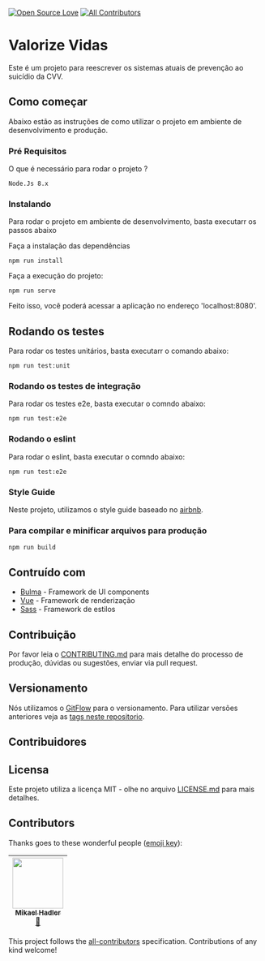 [![Open Source Love](https://badges.frapsoft.com/os/v1/open-source.png?v=103)](https://github.com/ellerbrock/open-source-badges/)
[![All Contributors](https://img.shields.io/badge/all_contributors-1-orange.svg?style=flat-square)](#contributors)


# Valorize Vidas

Este é um projeto para reescrever os sistemas atuais de prevenção ao suicídio da CVV.

## Como começar

Abaixo estão as instruções de como utilizar o projeto em ambiente de desenvolvimento e produção.

### Pré Requisitos

O que é necessário para rodar o projeto ?

```
Node.Js 8.x
```

### Instalando

Para rodar o projeto em ambiente de desenvolvimento, basta executarr os passos abaixo

Faça a instalação das dependências

```
npm run install
```

Faça a execução do projeto:

```
npm run serve
```

Feito isso, você poderá acessar a aplicação no endereço 'localhost:8080'.

## Rodando os testes

Para rodar os testes unitários, basta executarr o comando abaixo:

```
npm run test:unit
```

### Rodando os testes de integração

Para rodar os testes e2e, basta executar o comndo abaixo:

```
npm run test:e2e
```

### Rodando o eslint

Para rodar o eslint, basta executar o comndo abaixo:

```
npm run test:e2e
```

### Style Guide

Neste projeto, utilizamos o style guide baseado no [airbnb](https://github.com/airbnb/javascript).


### Para compilar e minificar arquivos para produção 
```
npm run build
```

## Contruído com 

* [Bulma](https://bulma.io/) - Framework de UI components
* [Vue](https://vuejs.org/) - Framework de renderização
* [Sass](https://rometools.github.io/rome/) - Framework de estilos

## Contribuição

Por favor leia o [CONTRIBUTING.md](CONTRIBUTING.md) para mais detalhe do processo de produção, dúvidas ou sugestões, enviar via pull request.

## Versionamento

Nós utilizamos o [GitFlow](https://medium.com/trainingcenter/utilizando-o-fluxo-git-flow-e63d5e0d5e04) para o versionamento. Para utilizar versões anteriores veja as [tags neste repositorio](https://github.com/valorizevidas/valorize-vidas/tags). 

## Contribuidores


## Licensa

Este projeto utiliza a licença MIT - olhe no arquivo [LICENSE.md](LICENSE.md) para mais detalhes.


## Contributors

Thanks goes to these wonderful people ([emoji key](https://github.com/kentcdodds/all-contributors#emoji-key)):

<!-- ALL-CONTRIBUTORS-LIST:START - Do not remove or modify this section -->
<!-- prettier-ignore -->
| [<img src="https://avatars1.githubusercontent.com/u/6784777?v=4" width="100px;"/><br /><sub><b>Mikael Hadler</b></sub>](http://mikaelhadler.com.br)<br />[📖](https://github.com/ValorizeVidas/valorize-vidas/commits?author=mikaelhadler "Documentation") |
| :---: |
<!-- ALL-CONTRIBUTORS-LIST:END -->

This project follows the [all-contributors](https://github.com/kentcdodds/all-contributors) specification. Contributions of any kind welcome!